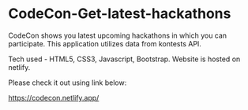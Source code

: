 # CodeCon-Get-latest-hackathons
CodeCon shows you latest upcoming hackathons in which you can participate. This application utilizes data from kontests API.

Tech used - HTML5, CSS3, Javascript, Bootstrap. Website is hosted on netlify.

Please check it out using link below:

https://codecon.netlify.app/
